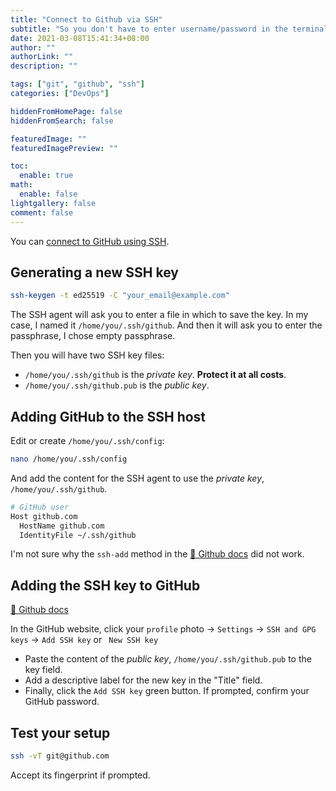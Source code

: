```yaml
---
title: "Connect to Github via SSH"
subtitle: "So you don't have to enter username/password in the terminal."
date: 2021-03-08T15:41:34+08:00
author: ""
authorLink: ""
description: ""

tags: ["git", "github", "ssh"]
categories: ["DevOps"]

hiddenFromHomePage: false
hiddenFromSearch: false

featuredImage: ""
featuredImagePreview: ""

toc:
  enable: true
math:
  enable: false
lightgallery: false
comment: false
---
```


You can [connect to GitHub using SSH](https://docs.github.com/en/github/authenticating-to-github/connecting-to-github-with-ssh).

<!--more-->

## Generating a new SSH key

```bash
ssh-keygen -t ed25519 -C "your_email@example.com"
```

The SSH agent will ask you to enter a file in which to save the key. In my case, I named it `/home/you/.ssh/github`. And then it will ask you to enter the passphrase, I chose empty passphrase.

Then you will have two SSH key files:
- `/home/you/.ssh/github` is the *private key*. **Protect it at all costs**.
- `/home/you/.ssh/github.pub` is the *public key*.

## Adding GitHub to the SSH host

Edit or create `/home/you/.ssh/config`:

```bash
nano /home/you/.ssh/config
```

And add the content for the SSH agent to use the *private key*, `/home/you/.ssh/github`.

```bash
# GitHub user
Host github.com
  HostName github.com
  IdentityFile ~/.ssh/github
```

I'm not sure why the `ssh-add` method in the [📖 Github docs](https://docs.github.com/en/github/authenticating-to-github/generating-a-new-ssh-key-and-adding-it-to-the-ssh-agent#adding-your-ssh-key-to-the-ssh-agent) did not work.

## Adding the SSH key to GitHub

[📖 Github docs](https://docs.github.com/en/github/authenticating-to-github/adding-a-new-ssh-key-to-your-github-account)

In the GitHub website, click your `profile` photo -> `Settings` -> `SSH and GPG keys` -> `Add SSH key` or ` New SSH key`
- Paste the content of the *public key*, `/home/you/.ssh/github.pub` to the key field.
- Add a descriptive label for the new key in the "Title" field.
- Finally, click the `Add SSH key` green button. If prompted, confirm your GitHub password.

## Test your setup

```bash
ssh -vT git@github.com
```

Accept its fingerprint if prompted.
